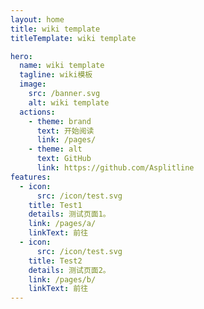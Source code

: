 ```yaml
---
layout: home
title: wiki template
titleTemplate: wiki template

hero:
  name: wiki template
  tagline: wiki模板
  image:
    src: /banner.svg
    alt: wiki template
  actions:
    - theme: brand
      text: 开始阅读
      link: /pages/
    - theme: alt
      text: GitHub
      link: https://github.com/Asplitline
features:
  - icon:
      src: /icon/test.svg
    title: Test1
    details: 测试页面1。
    link: /pages/a/
    linkText: 前往
  - icon:
      src: /icon/test.svg
    title: Test2
    details: 测试页面2。
    link: /pages/b/
    linkText: 前往
---
```

